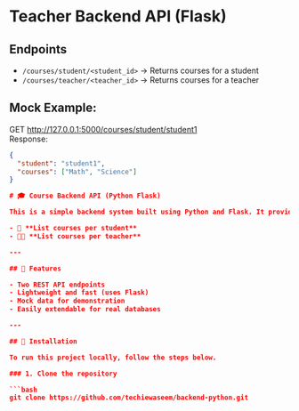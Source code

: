 
# Teacher Backend API (Flask)

## Endpoints
- `/courses/student/<student_id>` → Returns courses for a student
- `/courses/teacher/<teacher_id>` → Returns courses for a teacher

## Mock Example:
GET http://127.0.0.1:5000/courses/student/student1  
Response:
```json
{
  "student": "student1",
  "courses": ["Math", "Science"]
}

# 🎓 Course Backend API (Python Flask)

This is a simple backend system built using Python and Flask. It provides two API endpoints:

- 📘 **List courses per student**
- 🧑‍🏫 **List courses per teacher**

---

## 📌 Features

- Two REST API endpoints
- Lightweight and fast (uses Flask)
- Mock data for demonstration
- Easily extendable for real databases

---

## 🚀 Installation

To run this project locally, follow the steps below.

### 1. Clone the repository

```bash
git clone https://github.com/techiewaseem/backend-python.git
